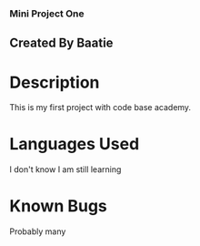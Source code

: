 ### Mini Project One

## Created By Baatie

# Description

This is my first project with code base academy.

# Languages Used

I don't know I am still learning

# Known Bugs

Probably many
